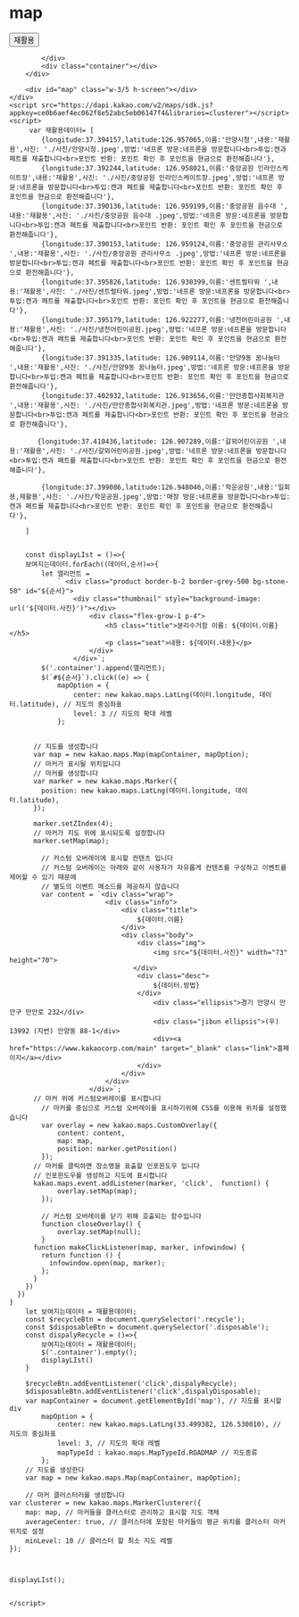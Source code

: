 # map

<!DOCTYPE html>
<html>
<head>
	<meta charset="utf-8">
	<title>포맨</title>
    <script src="https://cdn.tailwindcss.com"></script>
    <link rel="stylesheet" href="./main.css">
    <script src="https://code.jquery.com/jquery-3.6.0.min.js"
    integrity="sha256-/xUj+3OJU5yExlq6GSYGSHk7tPXikynS7ogEvDej/m4=" crossorigin="anonymous"></script>
</head>
<body>
    <div class="main flex justify-start">
        <div id="lists" class="w-2/5 h-screen" style="overflow:auto; ">
            <div class="flex justify-start">
                <button type="button" id="btn" class="recycle">재활용</button>
           
               
            </div>
            <div class="container"></div>
        </div>
       
        <div id="map" class="w-3/5 h-screen"></div>
    </div>
	<script src="https://dapi.kakao.com/v2/maps/sdk.js?appkey=ce0b6aef4ec062f8e52abc5eb06147f4&libraries=clusterer"></script>
	<script>
         var 재활용데이터= [
            {longitude:37.394157,latitude:126.957065,이름:'안양시청',내용:'재활용',사진: './사진/안양시청.jpeg',방법:'네프론 방문:네프론을 방문합니다<br>투입:캔과 페트를 제출합니다<br>포인트 반환: 포인트 확인 후 포인트을 현금으로 환전해줍니다'},
            {longitude:37.392244,latitude: 126.958021,이름:'중앙공원 인라인스케이트장',내용:'재활용',사진: './사진/중앙공원 인라인스케이트장.jpeg',방법:'네프론 방문:네프론을 방문합니다<br>투입:캔과 페트를 제출합니다<br>포인트 반환: 포인트 확인 후 포인트을 현금으로 환전해줍니다'},
            {longitude:37.390136,latitude: 126.959199,이름:'중앙공원 음수대 ',내용:'재활용',사진: './사진/중앙공원 음수대 .jpeg',방법:'네프론 방문:네프론을 방문합니다<br>투입:캔과 페트를 제출합니다<br>포인트 반환: 포인트 확인 후 포인트을 현금으로 환전해줍니다'},
            {longitude:37.390153,latitude: 126.959124,이름:'중앙공원 관리사무소 ',내용:'재활용',사진: './사진/중앙공원 관리사무소 .jpeg',방법:'네프론 방문:네프론을 방문합니다<br>투입:캔과 페트를 제출합니다<br>포인트 반환: 포인트 확인 후 포인트을 현금으로 환전해줍니다'},
            {longitude:37.395826,latitude: 126.930399,이름:'센트럴타워 ',내용:'재활용',사진: './사진/센트럴타워.jpeg',방법:'네프론 방문:네프론을 방문합니다<br>투입:캔과 페트를 제출합니다<br>포인트 반환: 포인트 확인 후 포인트을 현금으로 환전해줍니다'},
            {longitude:37.395179,latitude: 126.922277,이름:'냉천어린이공원 ',내용:'재활용',사진: './사진/냉천어린이공원.jpeg',방법:'네프론 방문:네프론을 방문합니다<br>투입:캔과 페트를 제출합니다<br>포인트 반환: 포인트 확인 후 포인트을 현금으로 환전해줍니다'},
            {longitude:37.391335,latitude: 126.909114,이름:'안양9동 꿈나눔터 ',내용:'재활용',사진: './사진/안양9동 꿈나눔터.jpeg',방법:'네프론 방문:네프론을 방문합니다<br>투입:캔과 페트를 제출합니다<br>포인트 반환: 포인트 확인 후 포인트을 현금으로 환전해줍니다'},
            {longitude:37.402932,latitude: 126.913656,이름:'만안종합사회복지관 ',내용:'재활용',사진: './사진/만안종합사회복지관.jpeg',방법:'네프론 방문:네프론을 방문합니다<br>투입:캔과 페트를 제출합니다<br>포인트 반환: 포인트 확인 후 포인트을 현금으로 환전해줍니다'},
           
           {longitude:37.410436,latitude: 126.907289,이름:'갈뫼어린이공원 ',내용:'재활용',사진: './사진/갈뫼어린이공원.jpeg',방법:'네프론 방문:네프론을 방문합니다<br>투입:캔과 페트를 제출합니다<br>포인트 반환: 포인트 확인 후 포인트을 현금으로 환전해줍니다'},

            {longitude:37.399086,latitude:126.948046,이름:'학운공원',내용:'일회용,재활용',사진: './사진/학운공원.jpeg',방법:'매장 방문:네프론을 방문합니다<br>투입:캔과 페트를 제출합니다<br>포인트 반환: 포인트 확인 후 포인트을 현금으로 환전해줍니다'},

        ]

     
        const displayLIst = ()=>{
        보여지는데이터.forEach((데이터,순서)=>{
            let 엘리먼트 =
                ` <div class="product border-b-2 border-grey-500 bg-stone-50" id="${순서}">
                    <div class="thumbnail" style="background-image: url('${데이터.사진}')"></div>
                        <div class="flex-grow-1 p-4">
                            <h5 class="title">분리수거함 이름: ${데이터.이름}</h5>
                            <p class="seat">내용: ${데이터.내용}</p>
                        </div>
                    </div>`;
            $('.container').append(엘리먼트);
            $(`#${순서}`).click((e) => {
                mapOption = {
                    center: new kakao.maps.LatLng(데이터.longitude, 데이터.latitude), // 지도의 중심좌표
                    level: 3 // 지도의 확대 레벨
                };


          // 지도를 생성합니다    
          var map = new kakao.maps.Map(mapContainer, mapOption);
          // 마커가 표시될 위치입니다
          // 마커를 생성합니다
          var marker = new kakao.maps.Marker({
            position: new kakao.maps.LatLng(데이터.longitude, 데이터.latitude),
          });

          marker.setZIndex(4);
          // 마커가 지도 위에 표시되도록 설정합니다
          marker.setMap(map);

            // 커스텀 오버레이에 표시할 컨텐츠 입니다
            // 커스텀 오버레이는 아래와 같이 사용자가 자유롭게 컨텐츠를 구성하고 이벤트를 제어할 수 있기 때문에
            // 별도의 이벤트 메소드를 제공하지 않습니다
            var content = `<div class="wrap">  
                            <div class="info">  
                                <div class="title">  
                                    ${데이터.이름}
                                </div>  
                                <div class="body">  
                                    <div class="img">
                                        <img src="${데이터.사진}" width="73" height="70">
                                   </div>
                                    <div class="desc">  
                                        ${데이터.방법}
                                    </div>
                                        <div class="ellipsis">경기 안양시 만안구 만안로 232</div>  
                                        <div class="jibun ellipsis">(우) 13992 (지번) 안양동 88-1</div>  
                                        <div><a href="https://www.kakaocorp.com/main" target="_blank" class="link">홈페이지</a></div>  
                                    </div>  
                                </div>  
                            </div>    
                        </div>`;
          // 마커 위에 커스텀오버레이를 표시합니다
            // 마커를 중심으로 커스텀 오버레이를 표시하기위해 CSS를 이용해 위치를 설정했습니다
            var overlay = new kakao.maps.CustomOverlay({
                content: content,
                map: map,
                position: marker.getPosition()      
            });
          // 마커를 클릭하면 장소명을 표출할 인포윈도우 입니다
          // 인포윈도우를 생성하고 지도에 표시합니다
          kakao.maps.event.addListener(marker, 'click',  function() {
                overlay.setMap(map);
            });

            // 커스텀 오버레이를 닫기 위해 호출되는 함수입니다
            function closeOverlay() {
                overlay.setMap(null);    
            }
          function makeClickListener(map, marker, infowindow) {
            return function () {
              infowindow.open(map, marker);
            };
          }
        })
      })
    }
        let 보여지는데이터 = 재활용데이터;
        const $recycleBtn = document.querySelector('.recycle');
        const $disposableBtn = document.querySelector('.disposable');
        const dispalyRecycle = ()=>{
            보여지는데이터 = 재활용데이터;
            $('.container').empty();
            displayLIst()
        }

        $recycleBtn.addEventListener('click',dispalyRecycle);
        $disposableBtn.addEventListener('click',dispalyDisposable);
		var mapContainer = document.getElementById('map'), // 지도를 표시할 div
		    mapOption = {
		        center: new kakao.maps.LatLng(33.499382, 126.530010), // 지도의 중심좌표
		        level: 3, // 지도의 확대 레벨
		        mapTypeId : kakao.maps.MapTypeId.ROADMAP // 지도종류
		    };
		// 지도를 생성한다
		var map = new kakao.maps.Map(mapContainer, mapOption);

        // 마커 클러스터러를 생성합니다
    var clusterer = new kakao.maps.MarkerClusterer({
        map: map, // 마커들을 클러스터로 관리하고 표시할 지도 객체
        averageCenter: true, // 클러스터에 포함된 마커들의 평균 위치를 클러스터 마커 위치로 설정
        minLevel: 10 // 클러스터 할 최소 지도 레벨
    });

   
     
    displayLIst();
   
   
	</script>
</body>
</html>
